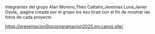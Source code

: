 integrantes del grupo
Alan Moreno,Theo Cattaño,Jeremias Luna,Javier Oyola,. pagina creada por el grupo los eso brad con el fin de mostrar las fotos de cada proyecto

https://presentacion5tocprogramacion2025.my.canva.site/
 
